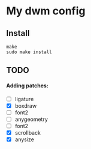 # My dwm config

## Install
```
make
sudo make install
```

## TODO
#### Adding patches:
 - [ ] ligature
 - [x] boxdraw
 - [ ] font2
 - [ ] anygeometry
 - [ ] font2
 - [x] scrollback
 - [x] anysize
